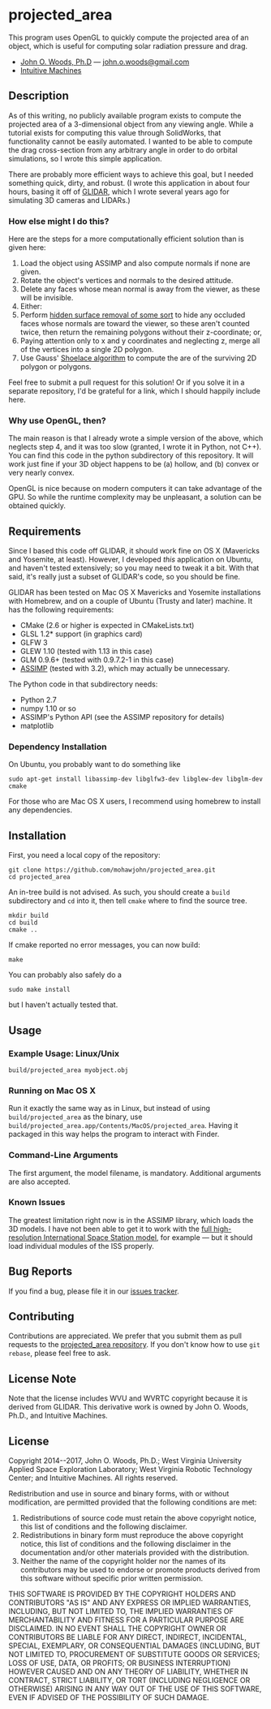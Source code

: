 # projected_area #

This program uses OpenGL to quickly compute the projected area of an
object, which is useful for computing solar radiation pressure and
drag.

* [John O. Woods, Ph.D](http://github.com/mohawkjohn) &mdash; john.o.woods@gmail.com
* [Intuitive Machines](http://www.intuitivemachines.com)

## Description ##

As of this writing, no publicly available program exists to compute
the projected area of a 3-dimensional object from any viewing
angle. While a tutorial exists for computing this value through
SolidWorks, that functionality cannot be easily automated. I wanted to
be able to compute the drag cross-section from any arbitrary angle in
order to do orbital simulations, so I wrote this simple application.

There are probably more efficient ways to achieve this goal, but I
needed something quick, dirty, and robust. (I wrote this application
in about four hours, basing it off of
[GLIDAR](http://github.com/wvu-asel/glidar), which I wrote several
years ago for simulating 3D cameras and LIDARs.)

### How else might I do this? ###

Here are the steps for a more computationally efficient solution than is given here:

1. Load the object using ASSIMP and also compute normals if none are given.
2. Rotate the object's vertices and normals to the desired attitude.
3. Delete any faces whose mean normal is away from the viewer, as these will be invisible.
4. Either:
  1. Perform [hidden surface removal of some sort](http://en.wikipedia.org/wiki/Hidden_surface_determination) to hide any occluded faces whose normals are toward the viewer, so these aren't counted twice, then return the remaining polygons without their z-coordinate; or,
  2. Paying attention only to x and y coordinates and neglecting z, merge all of the vertices into a single 2D polygon.
5. Use Gauss' [Shoelace algorithm](https://en.wikipedia.org/wiki/Shoelace_formula) to compute the are of the surviving 2D polygon or polygons.

Feel free to submit a pull request for this solution! Or if you solve it in a separate repository, I'd be grateful for a link, which I should happily include here.

### Why use OpenGL, then? ###

The main reason is that I already wrote a simple version of the above,
which neglects step 4, and it was too slow (granted, I wrote it in
Python, not C++). You can find this code in the python subdirectory of
this repository. It will work just fine if your 3D object happens to
be (a) hollow, and (b) convex or very nearly convex.

OpenGL is nice because on modern computers it can take advantage of
the GPU. So while the runtime complexity may be unpleasant, a solution
can be obtained quickly.

## Requirements ##

Since I based this code off GLIDAR, it should work fine on OS X
(Mavericks and Yosemite, at least). However, I developed *this*
application on Ubuntu, and haven't tested extensively; so you may need
to tweak it a bit. With that said, it's really just a subset of
GLIDAR's code, so you should be fine.

GLIDAR has been tested on Mac OS X Mavericks and Yosemite
installations with Homebrew, and on a couple of Ubuntu (Trusty and
later) machine. It has the following requirements:

* CMake (2.6 or higher is expected in CMakeLists.txt)
* GLSL 1.2* support (in graphics card)
* GLFW 3
* GLEW 1.10 (tested with 1.13 in this case)
* GLM 0.9.6+ (tested with 0.9.7.2-1 in this case)
* [ASSIMP](http://assimp.sourceforge.net/) (tested with 3.2), which may actually be unnecessary.

The Python code in that subdirectory needs:

* Python 2.7
* numpy 1.10 or so
* ASSIMP's Python API (see the ASSIMP repository for details)
* matplotlib

### Dependency Installation ###

On Ubuntu, you probably want to do something like

    sudo apt-get install libassimp-dev libglfw3-dev libglew-dev libglm-dev cmake

For those who are Mac OS X users, I recommend using homebrew to
install any dependencies.

## Installation ##

First, you need a local copy of the repository:

    git clone https://github.com/mohawjohn/projected_area.git
    cd projected_area
    
An in-tree build is not advised. As such, you should create a `build`
subdirectory and `cd` into it, then tell `cmake` where to find the
source tree.
    
    mkdir build
    cd build
    cmake ..
    
If cmake reported no error messages, you can now build:

    make
    
You can probably also safely do a

    sudo make install

but I haven't actually tested that.

## Usage ##

### Example Usage: Linux/Unix ###


    build/projected_area myobject.obj

### Running on Mac OS X ###

Run it exactly the same way as in Linux, but instead of using
`build/projected_area` as the binary, use
`build/projected_area.app/Contents/MacOS/projected_area`. Having it packaged in this
way helps the program to interact with Finder.

### Command-Line Arguments ###

The first argument, the model filename, is mandatory. Additional
arguments are also accepted.

### Known Issues ###

The greatest limitation right now is in the ASSIMP library, which
loads the 3D models. I have not been able to get it to work with the
[full high-resolution International Space Station model](http://nasa3d.arc.nasa.gov/detail/iss-hi-res), for example
&mdash; but it should load individual modules of the ISS properly.

## Bug Reports ##

If you find a bug, please file it in our [issues tracker](https://github.com/mohawkjohn/projected_area/issues).
  
## Contributing ##

Contributions are appreciated. We prefer that you submit them as pull requests to 
the [projected_area repository](https://github.com/mohawkjohn/projected_area). If you don't know how to use `git rebase`, please
feel free to ask.

## License Note ##

Note that the license includes WVU and WVRTC copyright because it is
derived from GLIDAR. This derivative work is owned by John O. Woods,
Ph.D., and Intuitive Machines.

## License ##

Copyright 2014--2017, John O. Woods, Ph.D.; West Virginia University Applied
Space Exploration Laboratory; West Virginia Robotic Technology Center; and
Intuitive Machines. All rights reserved.

Redistribution and use in source and binary forms, with or without
modification, are permitted provided that the following conditions are
met:

1. Redistributions of source code must retain the above copyright
   notice, this list of conditions and the following disclaimer.
2. Redistributions in binary form must reproduce the above
   copyright notice, this list of conditions and the following
   disclaimer in the documentation and/or other materials provided
   with the distribution.
3. Neither the name of the copyright holder nor the names of its
   contributors may be used to endorse or promote products derived
   from this software without specific prior written permission.

THIS SOFTWARE IS PROVIDED BY THE COPYRIGHT HOLDERS AND CONTRIBUTORS
"AS IS" AND ANY EXPRESS OR IMPLIED WARRANTIES, INCLUDING, BUT NOT
LIMITED TO, THE IMPLIED WARRANTIES OF MERCHANTABILITY AND FITNESS FOR
A PARTICULAR PURPOSE ARE DISCLAIMED. IN NO EVENT SHALL THE COPYRIGHT
OWNER OR CONTRIBUTORS BE LIABLE FOR ANY DIRECT, INDIRECT, INCIDENTAL,
SPECIAL, EXEMPLARY, OR CONSEQUENTIAL DAMAGES (INCLUDING, BUT NOT
LIMITED TO, PROCUREMENT OF SUBSTITUTE GOODS OR SERVICES; LOSS OF USE,
DATA, OR PROFITS; OR BUSINESS INTERRUPTION) HOWEVER CAUSED AND ON ANY
THEORY OF LIABILITY, WHETHER IN CONTRACT, STRICT LIABILITY, OR TORT
(INCLUDING NEGLIGENCE OR OTHERWISE) ARISING IN ANY WAY OUT OF THE USE
OF THIS SOFTWARE, EVEN IF ADVISED OF THE POSSIBILITY OF SUCH DAMAGE.
